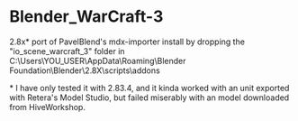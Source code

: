 # Blender_WarCraft-3
2.8x* port of PavelBlend's mdx-importer
install by dropping the "io_scene_warcraft_3" folder in C:\Users\YOU_USER\AppData\Roaming\Blender Foundation\Blender\2.8X\scripts\addons



\* I have only tested it with 2.83.4, and it kinda worked with an unit exported with Retera's Model Studio, but failed miserably with an model downloaded from HiveWorkshop.
